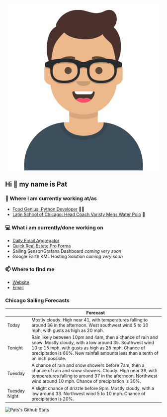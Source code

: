 [![Social banner for p-j-falconer](https://raw.githubusercontent.com/P-J-FALCONER/P-J-FALCONER/master/assets/avataaars.svg)](https://patfalconer.com/)
## Hi :wave: my name is Pat

### 💼 Where I am currently working at/as
- [Food Genius: Python Developer](https://getfoodgenius.com/) 🍔🐍
- [Latin School of Chicago: Head Coach Varisty Mens Water Polo](https://www.latinschool.org/) 🤽


### 💻 What i am currently/done working on
 - [Daily Email Aggregator](https://github.com/P-J-FALCONER/dott_daily_mail)
 - [Quick Real Estate Pro Forma](https://github.com/P-J-FALCONER/henry)
 - Sailing Sensor/Grafana Dashboard *coming very soon*
 - Google Earth KML Hosting Solution *coming very soon*

### 📫 Where to find me
 - [Website](https://patfalconer.com/)
 - [Email](mailto:patrick.j.falconer@gmail.com)


### Chicago Sailing Forecasts
|   | Forecast  |
|---|---|
| Today | Mostly cloudy. High near 41, with temperatures falling to around 38 in the afternoon. West southwest wind 5 to 10 mph, with gusts as high as 20 mph. |
| Tonight | Rain likely between 10pm and 4am, then a chance of rain and snow. Mostly cloudy, with a low around 35. Southwest wind 10 to 15 mph, with gusts as high as 25 mph. Chance of precipitation is 60%. New rainfall amounts less than a tenth of an inch possible. |
| Tuesday | A chance of rain and snow showers before 7am, then a chance of rain and snow showers. Cloudy. High near 39, with temperatures falling to around 37 in the afternoon. Northwest wind around 10 mph. Chance of precipitation is 30%. |
| Tuesday Night | A slight chance of drizzle before 9pm. Mostly cloudy, with a low around 33. Northwest wind 5 to 10 mph. Chance of precipitation is 20%. |

![Pats's Github Stats](https://github-readme-stats.vercel.app/api?username=p-j-falconer&show_icons=true&theme=radical)
